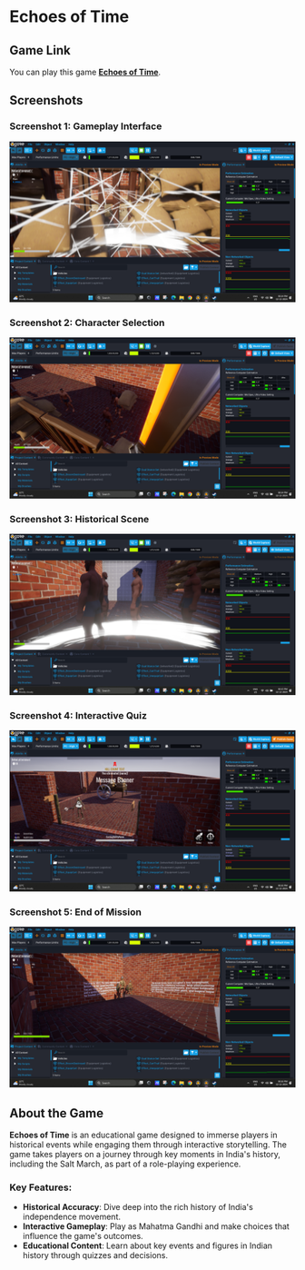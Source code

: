 # Echoes of Time

## Game Link

You can play this game [**Echoes of Time**](https://www.coregames.com/games/167581/echoes-of-time).

## Screenshots

### Screenshot 1: Gameplay Interface
![Screenshot 1](Screenshots/s1.png)

### Screenshot 2: Character Selection
![Screenshot 2](Screenshots/s2.png)

### Screenshot 3: Historical Scene
![Screenshot 3](Screenshots/s3.png)

### Screenshot 4: Interactive Quiz
![Screenshot 4](Screenshots/s4.png)

### Screenshot 5: End of Mission
![Screenshot 5](Screenshots/s5.png)

## About the Game

**Echoes of Time** is an educational game designed to immerse players in historical events while engaging them through interactive storytelling. The game takes players on a journey through key moments in India's history, including the Salt March, as part of a role-playing experience.

### Key Features:
- **Historical Accuracy**: Dive deep into the rich history of India's independence movement.
- **Interactive Gameplay**: Play as Mahatma Gandhi and make choices that influence the game's outcomes.
- **Educational Content**: Learn about key events and figures in Indian history through quizzes and decisions.


